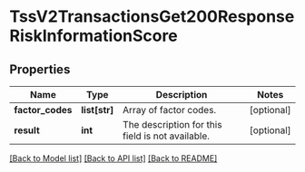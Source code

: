 # TssV2TransactionsGet200ResponseRiskInformationScore

## Properties
Name | Type | Description | Notes
------------ | ------------- | ------------- | -------------
**factor_codes** | **list[str]** | Array of factor codes. | [optional] 
**result** | **int** | The description for this field is not available.  | [optional] 

[[Back to Model list]](../README.md#documentation-for-models) [[Back to API list]](../README.md#documentation-for-api-endpoints) [[Back to README]](../README.md)


